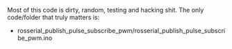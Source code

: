 Most of this code is dirty, random, testing and hacking shit. The only code/folder that truly matters is:

- rosserial_publish_pulse_subscribe_pwm/rosserial_publish_pulse_subscribe_pwm.ino